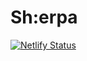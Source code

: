 # Sh:erpa

[![Netlify Status](https://api.netlify.com/api/v1/badges/e64edcd7-0e93-47a0-ae82-0d191375bcae/deploy-status)](https://app.netlify.com/sites/sherpa-cli/deploys)


